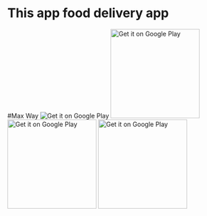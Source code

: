 <h1>This app food delivery app</h1>
#Max Way
<img alt="Get it on Google Play" src="https://user-images.githubusercontent.com/101522878/214391852-3dde5187-8ef5-4be5-b456-6bbb924044ec.jpg"/></a>
<img alt="Get it on Google Play" src="https://user-images.githubusercontent.com/101522878/214392015-4ec34c39-39f2-4d63-a957-65806491e9ca.jpg" height="200px"/></a>
<img alt="Get it on Google Play" src="https://user-images.githubusercontent.com/101522878/214392024-bd1dd36e-0071-4e91-aeff-aa11d001a14c.jpg" height="200px"/></a>
<img alt="Get it on Google Play" src="https://user-images.githubusercontent.com/101522878/214392025-3c97f596-efb0-4ec1-b33a-26ec8df284a5.jpg" height="200px"/></a>
